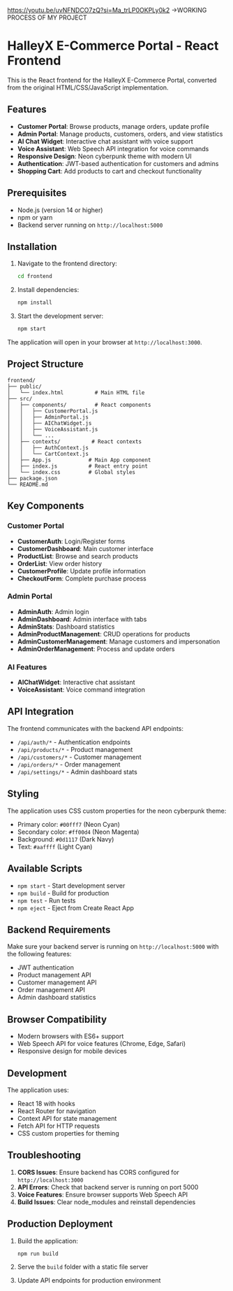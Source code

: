 https://youtu.be/uvNFNDCO7zQ?si=Ma_trLP0OKPLy0k2 ->WORKING PROCESS OF MY PROJECT
# HalleyX E-Commerce Portal - React Frontend

This is the React frontend for the HalleyX E-Commerce Portal, converted from the original HTML/CSS/JavaScript implementation.

## Features

- **Customer Portal**: Browse products, manage orders, update profile
- **Admin Portal**: Manage products, customers, orders, and view statistics
- **AI Chat Widget**: Interactive chat assistant with voice support
- **Voice Assistant**: Web Speech API integration for voice commands
- **Responsive Design**: Neon cyberpunk theme with modern UI
- **Authentication**: JWT-based authentication for customers and admins
- **Shopping Cart**: Add products to cart and checkout functionality

## Prerequisites

- Node.js (version 14 or higher)
- npm or yarn
- Backend server running on `http://localhost:5000`

## Installation

1. Navigate to the frontend directory:
   ```bash
   cd frontend
   ```

2. Install dependencies:
   ```bash
   npm install
   ```

3. Start the development server:
   ```bash
   npm start
   ```

The application will open in your browser at `http://localhost:3000`.

## Project Structure

```
frontend/
├── public/
│   └── index.html          # Main HTML file
├── src/
│   ├── components/         # React components
│   │   ├── CustomerPortal.js
│   │   ├── AdminPortal.js
│   │   ├── AIChatWidget.js
│   │   ├── VoiceAssistant.js
│   │   └── ...
│   ├── contexts/          # React contexts
│   │   ├── AuthContext.js
│   │   └── CartContext.js
│   ├── App.js            # Main App component
│   ├── index.js          # React entry point
│   └── index.css         # Global styles
├── package.json
└── README.md
```

## Key Components

### Customer Portal
- **CustomerAuth**: Login/Register forms
- **CustomerDashboard**: Main customer interface
- **ProductList**: Browse and search products
- **OrderList**: View order history
- **CustomerProfile**: Update profile information
- **CheckoutForm**: Complete purchase process

### Admin Portal
- **AdminAuth**: Admin login
- **AdminDashboard**: Admin interface with tabs
- **AdminStats**: Dashboard statistics
- **AdminProductManagement**: CRUD operations for products
- **AdminCustomerManagement**: Manage customers and impersonation
- **AdminOrderManagement**: Process and update orders

### AI Features
- **AIChatWidget**: Interactive chat assistant
- **VoiceAssistant**: Voice command integration

## API Integration

The frontend communicates with the backend API endpoints:

- `/api/auth/*` - Authentication endpoints
- `/api/products/*` - Product management
- `/api/customers/*` - Customer management
- `/api/orders/*` - Order management
- `/api/settings/*` - Admin dashboard stats

## Styling

The application uses CSS custom properties for the neon cyberpunk theme:

- Primary color: `#00fff7` (Neon Cyan)
- Secondary color: `#ff00d4` (Neon Magenta)
- Background: `#0d1117` (Dark Navy)
- Text: `#aaffff` (Light Cyan)

## Available Scripts

- `npm start` - Start development server
- `npm build` - Build for production
- `npm test` - Run tests
- `npm eject` - Eject from Create React App

## Backend Requirements

Make sure your backend server is running on `http://localhost:5000` with the following features:

- JWT authentication
- Product management API
- Customer management API
- Order management API
- Admin dashboard statistics

## Browser Compatibility

- Modern browsers with ES6+ support
- Web Speech API for voice features (Chrome, Edge, Safari)
- Responsive design for mobile devices

## Development

The application uses:
- React 18 with hooks
- React Router for navigation
- Context API for state management
- Fetch API for HTTP requests
- CSS custom properties for theming

## Troubleshooting

1. **CORS Issues**: Ensure backend has CORS configured for `http://localhost:3000`
2. **API Errors**: Check that backend server is running on port 5000
3. **Voice Features**: Ensure browser supports Web Speech API
4. **Build Issues**: Clear node_modules and reinstall dependencies

## Production Deployment

1. Build the application:
   ```bash
   npm run build
   ```

2. Serve the `build` folder with a static file server

3. Update API endpoints for production environment
   
